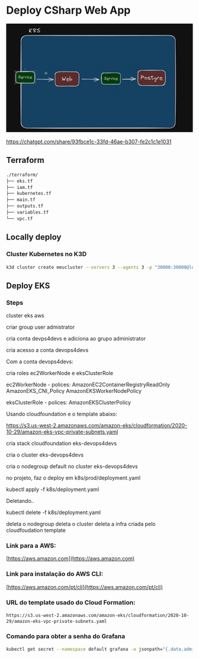 # Deploy CSharp Web App

!["Architecture Kubernetes"](./static/img/k8s-arch.png)


https://chatgpt.com/share/93fbce1c-33fd-46ae-b307-fe2c1c1e1031

## Terraform
```bash
./terraform/
├── eks.tf
├── iam.tf
├── kubernetes.tf
├── main.tf
├── outputs.tf
├── variables.tf
└── vpc.tf
````

## Locally deploy
### Cluster Kubernetes no K3D
```bash
k3d cluster create meucluster --servers 3 --agents 3 -p "30000:30000@loadbalancer"
```


## Deploy EKS

### Steps

cluster eks aws

criar group user admistrator

cria conta devps4devs e adiciona ao grupo administrator

cria acesso a conta devops4devs

Com a conta devops4devs:

cria roles ec2WorkerNode e eksClusterRole

ec2WorkerNode - polices:
AmazonEC2ContainerRegistryReadOnly
AmazonEKS_CNI_Policy
AmazonEKSWorkerNodePolicy

eksClusterRole - polices:
AmazonEKSClusterPolicy

Usando cloudfoundation e o template abaixo:

https://s3.us-west-2.amazonaws.com/amazon-eks/cloudformation/2020-10-29/amazon-eks-vpc-private-subnets.yaml

cria stack cloudfoundation eks-devops4devs

cria o cluster eks-devops4devs

cria o nodegroup default no cluster eks-devops4devs

no projeto, faz o deploy em k8s/prod/deployment.yaml

kubectl apply -f k8s/deployment.yaml

Deletando..

kubectl delete -f k8s/deployment.yaml

deleta o nodegroup
deleta o cluster
deleta a infra criada pelo cloudfoudation template

### Link para a AWS:

[https://aws.amazon.com](https://aws.amazon.com)

### Link para instalação do AWS CLI:

[https://aws.amazon.com/pt/cli](https://aws.amazon.com/pt/cli)

### URL do template usado do Cloud Formation:
```
https://s3.us-west-2.amazonaws.com/amazon-eks/cloudformation/2020-10-29/amazon-eks-vpc-private-subnets.yaml
```

### Comando para obter a senha do Grafana
```bash
kubectl get secret --namespace default grafana -o jsonpath="{.data.admin-password}" | base64 --decode
```